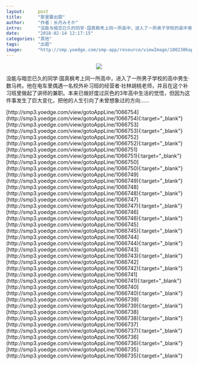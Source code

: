 ```yaml
---
layout:     post
title:      "那里要出题"
author:     "作者：长月みそか"
intro:      "没能与暗恋已久的同学·国真枫考上同一所高中，进入了一所男子学校的高中男生·数马柊。他在电车里偶遇一名校外补习班的经营者·社林胡桃老师，并且在这个补习班里做起了讲师的兼职。本来已做好度过灰色的3年高中生活的觉悟，但因为这件事发生了巨大变化，把他的人生引向了未曾想象过的方向……"
date:       "2018-02-14 12:17:15"
categories: "其他"
tags:       "出题"
image:      "http://smp.yoedge.com/smp-app/resource/viewImage/1002306appline.png"
---
```

<div style="text-align: center">
<p><img src="http://smp.yoedge.com/smp-app/resource/viewImage/1002306appline.png"/></p>
</div>
<p class="post-meta">
<span>没能与暗恋已久的同学·国真枫考上同一所高中，进入了一所男子学校的高中男生·数马柊。他在电车里偶遇一名校外补习班的经营者·社林胡桃老师，并且在这个补习班里做起了讲师的兼职。本来已做好度过灰色的3年高中生活的觉悟，但因为这件事发生了巨大变化，把他的人生引向了未曾想象过的方向……</span>
</p>
[http://smp3.yoedge.com/view/gotoAppLine/1066754](http://smp3.yoedge.com/view/gotoAppLine/1066754){:target="_blank"}
[http://smp3.yoedge.com/view/gotoAppLine/1066753](http://smp3.yoedge.com/view/gotoAppLine/1066753){:target="_blank"}
[http://smp3.yoedge.com/view/gotoAppLine/1066752](http://smp3.yoedge.com/view/gotoAppLine/1066752){:target="_blank"}
[http://smp3.yoedge.com/view/gotoAppLine/1066751](http://smp3.yoedge.com/view/gotoAppLine/1066751){:target="_blank"}
[http://smp3.yoedge.com/view/gotoAppLine/1066750](http://smp3.yoedge.com/view/gotoAppLine/1066750){:target="_blank"}
[http://smp3.yoedge.com/view/gotoAppLine/1066749](http://smp3.yoedge.com/view/gotoAppLine/1066749){:target="_blank"}
[http://smp3.yoedge.com/view/gotoAppLine/1066748](http://smp3.yoedge.com/view/gotoAppLine/1066748){:target="_blank"}
[http://smp3.yoedge.com/view/gotoAppLine/1066747](http://smp3.yoedge.com/view/gotoAppLine/1066747){:target="_blank"}
[http://smp3.yoedge.com/view/gotoAppLine/1066746](http://smp3.yoedge.com/view/gotoAppLine/1066746){:target="_blank"}
[http://smp3.yoedge.com/view/gotoAppLine/1066745](http://smp3.yoedge.com/view/gotoAppLine/1066745){:target="_blank"}
[http://smp3.yoedge.com/view/gotoAppLine/1066744](http://smp3.yoedge.com/view/gotoAppLine/1066744){:target="_blank"}
[http://smp3.yoedge.com/view/gotoAppLine/1066743](http://smp3.yoedge.com/view/gotoAppLine/1066743){:target="_blank"}
[http://smp3.yoedge.com/view/gotoAppLine/1066742](http://smp3.yoedge.com/view/gotoAppLine/1066742){:target="_blank"}
[http://smp3.yoedge.com/view/gotoAppLine/1066741](http://smp3.yoedge.com/view/gotoAppLine/1066741){:target="_blank"}
[http://smp3.yoedge.com/view/gotoAppLine/1066740](http://smp3.yoedge.com/view/gotoAppLine/1066740){:target="_blank"}
[http://smp3.yoedge.com/view/gotoAppLine/1066739](http://smp3.yoedge.com/view/gotoAppLine/1066739){:target="_blank"}
[http://smp3.yoedge.com/view/gotoAppLine/1066738](http://smp3.yoedge.com/view/gotoAppLine/1066738){:target="_blank"}
[http://smp3.yoedge.com/view/gotoAppLine/1066737](http://smp3.yoedge.com/view/gotoAppLine/1066737){:target="_blank"}
[http://smp3.yoedge.com/view/gotoAppLine/1066736](http://smp3.yoedge.com/view/gotoAppLine/1066736){:target="_blank"}
[http://smp3.yoedge.com/view/gotoAppLine/1066735](http://smp3.yoedge.com/view/gotoAppLine/1066735){:target="_blank"}


